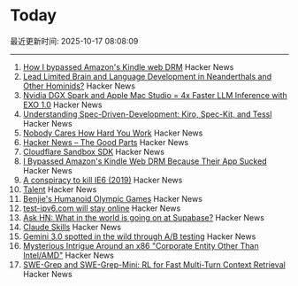 # Today

最近更新时间: 2025-10-17 08:08:09

--- 
1. [How I bypassed Amazon's Kindle web DRM](https://blog.pixelmelt.dev/kindle-web-drm/) Hacker News
2. [Lead Limited Brain and Language Development in Neanderthals and Other Hominids?](https://today.ucsd.edu/story/did-lead-limit-brain-and-language-development-in-neanderthals-and-other-extinct-hominids) Hacker News
3. [Nvidia DGX Spark and Apple Mac Studio = 4x Faster LLM Inference with EXO 1.0](https://blog.exolabs.net/nvidia-dgx-spark/) Hacker News
4. [Understanding Spec-Driven-Development: Kiro, Spec-Kit, and Tessl](https://martinfowler.com/articles/exploring-gen-ai/sdd-3-tools.html) Hacker News
5. [Nobody Cares How Hard You Work](https://alifeengineered.substack.com/p/nobody-cares-how-hard-you-work) Hacker News
6. [Hacker News – The Good Parts](https://smartmic.bearblog.dev/why-hacker-news/) Hacker News
7. [Cloudflare Sandbox SDK](https://sandbox.cloudflare.com/) Hacker News
8. [I Bypassed Amazon's Kindle Web DRM Because Their App Sucked](https://blog.pixelmelt.dev/kindle-web-drm/) Hacker News
9. [A conspiracy to kill IE6 (2019)](https://blog.chriszacharias.com/a-conspiracy-to-kill-ie6) Hacker News
10. [Talent](https://www.felixstocker.com/blog/talent) Hacker News
11. [Benjie's Humanoid Olympic Games](https://generalrobots.substack.com/p/benjies-humanoid-olympic-games) Hacker News
12. [test-ipv6.com will stay online](https://status.test-ipv6.com) Hacker News
13. [Ask HN: What in the world is going on at Supabase?](https://news.ycombinator.com/item?id=45609621) Hacker News
14. [Claude Skills](https://www.anthropic.com/news/skills) Hacker News
15. [Gemini 3.0 spotted in the wild through A/B testing](https://ricklamers.io/posts/gemini-3-spotted-in-the-wild/) Hacker News
16. [Mysterious Intrigue Around an x86 "Corporate Entity Other Than Intel/AMD"](https://www.phoronix.com/news/x86-Opcodes-Not-AMD-Or-Intel) Hacker News
17. [SWE-Grep and SWE-Grep-Mini: RL for Fast Multi-Turn Context Retrieval](https://cognition.ai/blog/swe-grep) Hacker News
